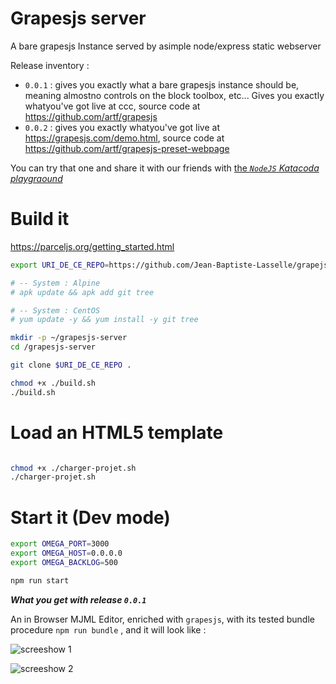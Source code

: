 # Grapesjs server

A bare grapesjs Instance served by asimple node/express static webserver

Release inventory : 
* `0.0.1` : gives you exactly what a bare grapesjs instance should be, meaning almostno controls on the block toolbox, etc... Gives you exactly whatyou've got live at ccc, source code at https://github.com/artf/grapesjs
* `0.0.2` : gives you exactly whatyou've got live at https://grapesjs.com/demo.html, source code at https://github.com/artf/grapesjs-preset-webpage



You can try that one and share it with our friends with [the _`NodeJS` Katacoda playgraound_](https://www.katacoda.com/courses/nodejs/playground)


# Build it

https://parceljs.org/getting_started.html



```bash
export URI_DE_CE_REPO=https://github.com/Jean-Baptiste-Lasselle/grapejs-server

# -- System : Alpine
# apk update && apk add git tree

# -- System : CentOS
# yum update -y && yum install -y git tree

mkdir -p ~/grapesjs-server
cd /grapesjs-server

git clone $URI_DE_CE_REPO . 

chmod +x ./build.sh
./build.sh

```
# Load an HTML5 template

```bash

chmod +x ./charger-projet.sh
./charger-projet.sh
```


# Start it (Dev mode)

```bash
export OMEGA_PORT=3000 
export OMEGA_HOST=0.0.0.0 
export OMEGA_BACKLOG=500 

npm run start
```

**_What you get with release `0.0.1`_**

An in Browser MJML Editor, enriched with `grapesjs`, with its tested bundle procedure `npm run bundle` , and it will look like : 

![screeshow 1](https://github.com/Jean-Baptiste-Lasselle/grapesjs-mjml-webclient/raw/master/documentations/images/MJML_EDITOR_SCREENSHOW_1_2019-03-21%2002-58-43.png)


![screeshow 2](https://github.com/Jean-Baptiste-Lasselle/grapesjs-mjml-webclient/raw/master/documentations/images/MJML_EDITOR_SCREENSHOW_2019-03-21%2003-00-55.png)



<!--
![screeshow 3](ccc)
-->





